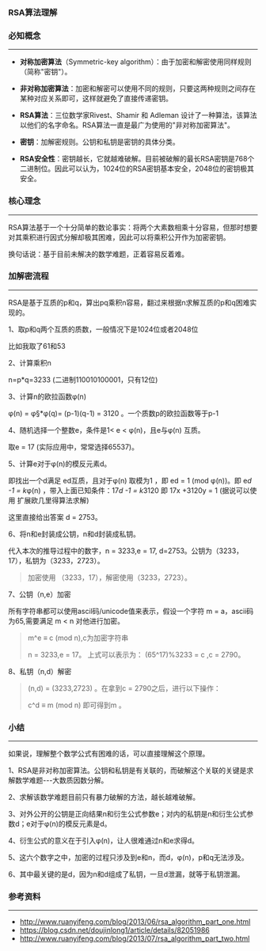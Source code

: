 ### RSA算法理解



### 必知概念

---

- **对称加密算法**（Symmetric-key algorithm）：由于加密和解密使用同样规则（简称"密钥"）。
- **非对称加密算法**：加密和解密可以使用不同的规则，只要这两种规则之间存在某种对应关系即可，这样就避免了直接传递密钥。

- **RSA算法**：三位数学家Rivest、Shamir 和 Adleman 设计了一种算法，该算法以他们的名字命名。RSA算法一直是最广为使用的"非对称加密算法"。
- **密钥**：加解密规则。公钥和私钥是密钥的具体分类。

- **RSA安全性**：密钥越长，它就越难破解。目前被破解的最长RSA密钥是768个二进制位。因此可以认为，1024位的RSA密钥基本安全，2048位的密钥极其安全。



### 核心理念

---

RSA算法基于一个十分简单的数论事实：将两个大素数相乘十分容易，但那时想要对其乘积进行因式分解却极其困难，因此可以将乘积公开作为加密密钥。

换句话说：基于目前未解决的数学难题，正着容易反着难。



### 加解密流程

---

RSA是基于互质的p和q，算出pq乘积n容易，翻过来根据n求解互质的p和q困难实现的。

1、取p和q两个互质的质数，一般情况下是1024位或者2048位

比如我取了61和53

2、计算乘积n

n=p*q=3233 (二进制110010100001，只有12位)

3、计算n的欧拉函数φ(n)

φ(n) = φ§*φ(q)= (p-1)(q-1) = 3120 。一个质数p的欧拉函数等于p-1

4、随机选择一个整数e，条件是1< e < φ(n)，且e与φ(n) 互质。

取e = 17 (实际应用中，常常选择65537)。

5、计算e对于φ(n)的模反元素d。

即找出一个d满足 ed互质，且对于φ(n) 取模为1 ，即 ed = 1 (mod φ(n))。即 e*d -1 = k*φ(n) ，带入上面已知条件：17*d -1 = k*3120 即 17x +3120y = 1 (据说可以使用 扩展欧几里得算法求解)

这里直接给出答案 d = 2753。

6、将n和e封装成公钥，n和d封装成私钥。

代入本次的推导过程中的数字，n = 3233,e = 17, d=2753。公钥为（3233，17），私钥为（3233，2723）。

> 加密使用 （3233，17），解密使用（3233，2723）。

7、公钥（n,e）加密

所有字符串都可以使用ascil码/unicode值来表示，假设一个字符 m = a，ascii码为65,需要满足 m < n 对他进行加密。

> m^e ≡ c (mod n),c为加密字符串
>
> n = 3233,e = 17。 上式可以表示为： (65^17)%3233 = c ,c = 2790。

8、私钥（n,d）解密

> (n,d) = (3233,2723) 。在拿到c = 2790之后，进行以下操作：
>
> c^d ≡ m (mod n) 即可得到m 。



### 小结

---

如果说，理解整个数学公式有困难的话，可以直接理解这个原理。

1、RSA是非对称加密算法。公钥和私钥是有关联的，而破解这个关联的关键是求解数学难题---大数质因数分解。

2、求解该数学难题目前只有暴力破解的方法，越长越难破解。

3、对外公开的公钥是正向结果n和衍生公式参数e；对内的私钥是n和衍生公式参数d；e对于φ(n)的模反元素是d。

4、衍生公式的意义在于引入φ(n)，让人很难通过n和e求得d。

5、这六个数字之中，加密的过程只涉及到e和n，而d，φ(n)，p和q无法涉及。	

6、其中最关键的是d，因为n和d组成了私钥，一旦d泄漏，就等于私钥泄漏。





### 参考资料

---

- http://www.ruanyifeng.com/blog/2013/06/rsa_algorithm_part_one.html
- https://blog.csdn.net/doujinlong1/article/details/82051986
- http://www.ruanyifeng.com/blog/2013/07/rsa_algorithm_part_two.html